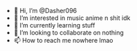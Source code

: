 - 👋 Hi, I’m @Dasher096
- 👀 I’m interested in music anime n shit idk
- 🌱 I’m currently learning stuff
- 💞️ I’m looking to collaborate on nothing
- 📫 How to reach me nowhere lmao

<!---
Dasher096/Dasher096 is a ✨ special ✨ repository because its `README.md` (this file) appears on your GitHub profile.
You can click the Preview link to take a look at your changes.
--->
